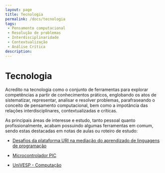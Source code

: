 ```yaml
---
layout: page
title: Tecnologia
permalink: /docs/tecnologia
tags:
 - Pensamento computacional
 - Resolução de problemas
 - Interdisciplinaridade
 - Contextualização
 - Análise Crítica
description: 
---
```


# Tecnologia


Acredito na tecnologia como o conjunto de ferramentas para explorar competências a partir de conhecimentos práticos, englobando os atos de sistematizar, representar, analisar e resolver problemas, parafraseando o conceito de pensamento computacional, bem como a impotância das relações interdisciplinares, contextualizadas e críticas.

As principais áreas de interesse e estudo, tanto pessoal quanto profissionalmente, acabam possuindo algumas ferramentas em comum, sendo estas destacadas em notas de aulas ou roteiro de estudo: 

* [Desafios da plataforma URI na mediação do aprendizado de linguagens de programação]({{site.baseurl}}/docs/tecnology/progURI)

* [Microcontrolador PIC]({{site.baseurl}}/docs/tecnology/ucPIC)

* [UniVESP - Computação]({{site.baseurl}}/2020/com110-algoritmo)
